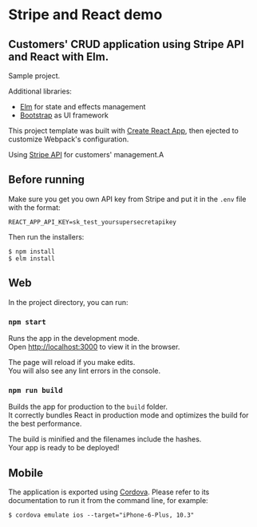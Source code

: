 # Stripe and React demo
## Customers' CRUD application using Stripe API and React with Elm.

Sample project.

Additional libraries:

* [Elm](http://www.elm-lang.org/) for state and effects management
* [Bootstrap](http://getbootstrap.com/) as UI framework

This project template was built with [Create React App](https://github.com/facebookincubator/create-react-app), then ejected to customize Webpack's configuration.

Using [Stripe API](https://stripe.com/docs/api#list_customers) for customers' management.A

## Before running

Make sure you get you own API key from Stripe and put it in the `.env` file with the format:

```
REACT_APP_API_KEY=sk_test_yoursupersecretapikey
```

Then run the installers:

```
$ npm install
$ elm install
```

## Web

In the project directory, you can run:

### `npm start`

Runs the app in the development mode.<br>
Open [http://localhost:3000](http://localhost:3000) to view it in the browser.

The page will reload if you make edits.<br>
You will also see any lint errors in the console.

### `npm run build`

Builds the app for production to the `build` folder.<br>
It correctly bundles React in production mode and optimizes the build for the best performance.

The build is minified and the filenames include the hashes.<br>
Your app is ready to be deployed!

## Mobile

The application is exported using [Cordova](https://cordova.apache.org/).
Please refer to its documentation to run it from the command line, for example:

```
$ cordova emulate ios --target="iPhone-6-Plus, 10.3"
```



